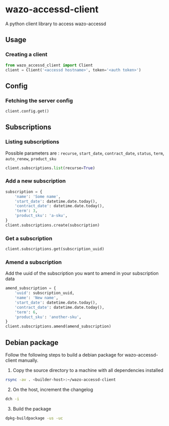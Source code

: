# wazo-accessd-client

A python client library to access wazo-accessd

## Usage

### Creating a client

```python
from wazo_accessd_client import Client
client = Client('<accessd hostname>', token='<auth token>')
```

## Config

### Fetching the server config

```python
client.config.get()
```

## Subscriptions

### Listing subscriptions

Possible parameters are : `recurse`, `start_date`, `contract_date`, `status`, `term`, `auto_renew`, `product_sku`

```python
client.subscriptions.list(recurse=True)
```

### Add a new subscription

```python
subscription = {
    'name': 'Some name',
    'start_date': datetime.date.today(),
    'contract_date': datetime.date.today(),
    'term': 3,
    'product_sku': 'a-sku',
}
client.subscriptions.create(subscription)
```

### Get a subscription

```python
client.subscriptions.get(subscription_uuid)
```

### Amend a subscription

Add the uuid of the subscription you want to amend in your subscription data

```python
amend_subscription = {
    'uuid': subscription_uuid,
    'name': 'New name',
    'start_date': datetime.date.today(),
    'contract_date': datetime.date.today(),
    'term': 6,
    'product_sku': 'another-sku',
}
client.subscriptions.amend(amend_subscription)
```

## Debian package

Follow the following steps to build a debian package for wazo-accessd-client manually.

1. Copy the source directory to a machine with all dependencies installed

```sh
rsync -av . <builder-host>:~/wazo-accessd-client
```

2. On the host, increment the changelog

```sh
dch -i
```

3. Build the package

```sh
dpkg-buildpackage -us -uc
```
